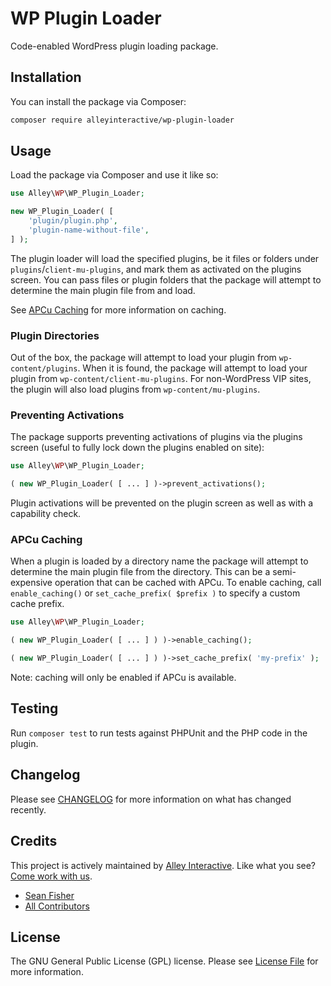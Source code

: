 # WP Plugin Loader

Code-enabled WordPress plugin loading package.

## Installation

You can install the package via Composer:

```bash
composer require alleyinteractive/wp-plugin-loader
```

## Usage

Load the package via Composer and use it like so:

```php
use Alley\WP\WP_Plugin_Loader;

new WP_Plugin_Loader( [
	'plugin/plugin.php',
	'plugin-name-without-file',
] );
```

The plugin loader will load the specified plugins, be it files or folders under
`plugins`/`client-mu-plugins`, and mark them as activated on the plugins screen.
You can pass files or plugin folders that the package will attempt to determine
the main plugin file from and load.

See [APCu Caching](#apcu-caching) for more information on caching.

### Plugin Directories

Out of the box, the package will attempt to load your plugin from
`wp-content/plugins`. When it is found, the package will attempt to load your
plugin from `wp-content/client-mu-plugins`. For non-WordPress VIP sites, the
plugin will also load plugins from `wp-content/mu-plugins`.

### Preventing Activations

The package supports preventing activations of plugins via the plugins screen
(useful to fully lock down the plugins enabled on site):

```php
use Alley\WP\WP_Plugin_Loader;

( new WP_Plugin_Loader( [ ... ] )->prevent_activations();
```

Plugin activations will be prevented on the plugin screen as well as with a
capability check.

### APCu Caching

When a plugin is loaded by a directory name the package will attempt to
determine the main plugin file from the directory. This can be a semi-expensive
operation that can be cached with APCu. To enable caching, call
`enable_caching()` or `set_cache_prefix( $prefix )` to specify a custom cache
prefix.

```php
use Alley\WP\WP_Plugin_Loader;

( new WP_Plugin_Loader( [ ... ] ) )->enable_caching();

( new WP_Plugin_Loader( [ ... ] ) )->set_cache_prefix( 'my-prefix' );
```

Note: caching will only be enabled if APCu is available.

## Testing

Run `composer test` to run tests against PHPUnit and the PHP code in the plugin.

## Changelog

Please see [CHANGELOG](CHANGELOG.md) for more information on what has changed recently.

## Credits

This project is actively maintained by [Alley
Interactive](https://github.com/alleyinteractive). Like what you see? [Come work
with us](https://alley.com/careers/).

- [Sean Fisher](https://github.com/srtfisher)
- [All Contributors](../../contributors)

## License

The GNU General Public License (GPL) license. Please see [License File](LICENSE) for more information.

